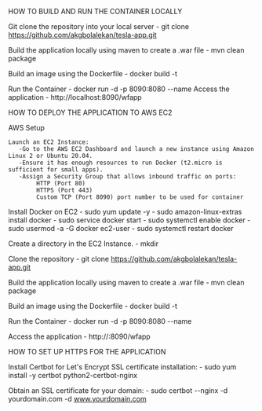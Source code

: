 HOW TO BUILD AND RUN THE CONTAINER LOCALLY


  Git clone the repository into your local server
    - git clone https://github.com/akgbolalekan/tesla-app.git

  Build the application locally using maven to create a .war file
    - mvn clean package

  Build an image using the Dockerfile
    - docker build -t <image-name>

  Run the Container
    - docker run -d -p 8090:8080 --name <name-of-container> <image-name>
  Access the application
    - http://localhost:8090/wfapp

HOW TO DEPLOY THE APPLICATION TO AWS EC2



 AWS Setup

    Launch an EC2 Instance:
       -Go to the AWS EC2 Dashboard and launch a new instance using Amazon Linux 2 or Ubuntu 20.04.
       -Ensure it has enough resources to run Docker (t2.micro is sufficient for small apps).
       -Assign a Security Group that allows inbound traffic on ports:
            HTTP (Port 80)
            HTTPS (Port 443)
            Custom TCP (Port 8090) port number to be used for container

   Install Docker on EC2
      - sudo yum update -y
      - sudo amazon-linux-extras install docker
      - sudo service docker start
      - sudo systemctl enable docker
      - sudo usermod -a -G docker ec2-user
      - sudo systemctl restart docker

   Create a directory in the EC2 Instance.
      - mkdir <name of the directory>

   Clone the repository
      - git clone https://github.com/akgbolalekan/tesla-app.git

   Build the application locally using maven to create a .war file
      - mvn clean package

   Build an image using the Dockerfile
      - docker build -t <image-name>

   Run the Container
      - docker run -d -p 8090:8080 --name <name-of-container> <image-name>

   Access the application
    - http://<IP Address>:8090/wfapp


HOW TO SET UP HTTPS FOR THE APPLICATION



   Install Certbot for Let's Encrypt SSL certificate installation:
      - sudo yum install -y certbot python2-certbot-nginx

   Obtain an SSL certificate for your domain:
      - sudo certbot --nginx -d yourdomain.com -d www.yourdomain.com
